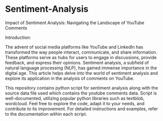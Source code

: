 # Sentiment-Analysis
Impact of Sentiment Analysis: Navigating the Landscape of YouTube Comments

Introduction:

The advent of social media platforms like YouTube and LinkedIn has transformed the way people interact, communicate, and share information. These platforms serve as hubs for users to engage in discussions, provide feedback, and express their opinions. Sentiment analysis, a subfield of natural language processing (NLP), has gained immense importance in the digital age. This article helps delve into the world of sentiment analysis and explore its application in the analysis of comments on YouTube.

This repository contains python script for sentiment analysis along with the source data file used which contains the youtube comments data. Script is well-documented, utilizing popular python libraries such as textblob, wordcloud. Feel free to explore the code, adapt it to your needs, and contribute to its improvement. For detailed instructions and examples, refer to the documentation within each script.
